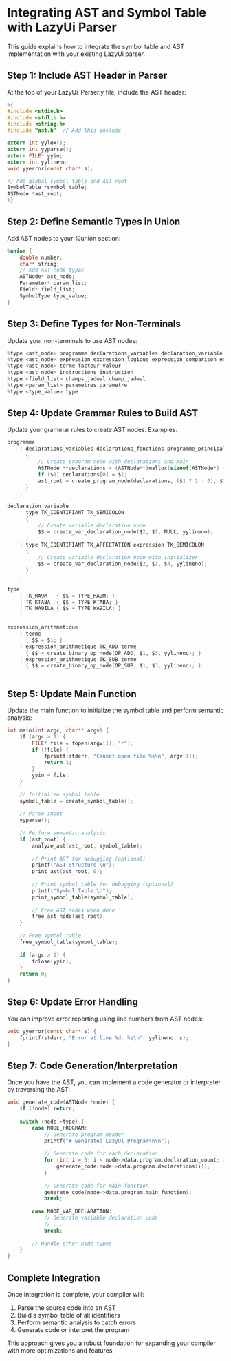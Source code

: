 # Integrating AST and Symbol Table with LazyUi Parser

This guide explains how to integrate the symbol table and AST implementation with your existing LazyUi parser.

## Step 1: Include AST Header in Parser

At the top of your LazyUi_Parser.y file, include the AST header:

```c
%{
#include <stdio.h>
#include <stdlib.h>
#include <string.h>
#include "ast.h"  // Add this include

extern int yylex();
extern int yyparse();
extern FILE* yyin;
extern int yylineno;
void yyerror(const char* s);

// Add global symbol table and AST root
SymbolTable *symbol_table;
ASTNode *ast_root;
%}
```

## Step 2: Define Semantic Types in Union

Add AST nodes to your %union section:

```c
%union {
    double number;
    char* string;
    // Add AST node types
    ASTNode* ast_node;
    Parameter* param_list;
    Field* field_list;
    SymbolType type_value;
}
```

## Step 3: Define Types for Non-Terminals

Update your non-terminals to use AST nodes:

```c
%type <ast_node> programme declarations_variables declaration_variable
%type <ast_node> expression expression_logique expression_comparison expression_arithmetique 
%type <ast_node> terme facteur valeur
%type <ast_node> instructions instruction
%type <field_list> champs_jadwal champ_jadwal
%type <param_list> parametres parametre
%type <type_value> type
```

## Step 4: Update Grammar Rules to Build AST

Update your grammar rules to create AST nodes. Examples:

```c
programme
    : declarations_variables declarations_fonctions programme_principal
      {
          // Create program node with declarations and main
          ASTNode **declarations = (ASTNode**)malloc(sizeof(ASTNode*) * ($1 ? 1 : 0));
          if ($1) declarations[0] = $1;
          ast_root = create_program_node(declarations, ($1 ? 1 : 0), $3, yylineno);
      }
    ;

declaration_variable
    : type TK_IDENTIFIANT TK_SEMICOLON
      {
          // Create variable declaration node
          $$ = create_var_declaration_node($2, $1, NULL, yylineno);
      }
    | type TK_IDENTIFIANT TK_AFFECTATION expression TK_SEMICOLON
      {
          // Create variable declaration node with initializer
          $$ = create_var_declaration_node($2, $1, $4, yylineno);
      }
    ;

type
    : TK_RA9M   { $$ = TYPE_RA9M; }
    | TK_KTABA  { $$ = TYPE_KTABA; }
    | TK_WA9ILA { $$ = TYPE_WA9ILA; }
    ;

expression_arithmetique
    : terme
      { $$ = $1; }
    | expression_arithmetique TK_ADD terme
      { $$ = create_binary_op_node(OP_ADD, $1, $3, yylineno); }
    | expression_arithmetique TK_SUB terme
      { $$ = create_binary_op_node(OP_SUB, $1, $3, yylineno); }
    ;
```

## Step 5: Update Main Function

Update the main function to initialize the symbol table and perform semantic analysis:

```c
int main(int argc, char** argv) {
    if (argc > 1) {
        FILE* file = fopen(argv[1], "r");
        if (!file) {
            fprintf(stderr, "Cannot open file %s\n", argv[1]);
            return 1;
        }
        yyin = file;
    }
    
    // Initialize symbol table
    symbol_table = create_symbol_table();
    
    // Parse input
    yyparse();
    
    // Perform semantic analysis
    if (ast_root) {
        analyze_ast(ast_root, symbol_table);
        
        // Print AST for debugging (optional)
        printf("AST Structure:\n");
        print_ast(ast_root, 0);
        
        // Print symbol table for debugging (optional)
        printf("Symbol Table:\n");
        print_symbol_table(symbol_table);
        
        // Free AST nodes when done
        free_ast_node(ast_root);
    }
    
    // Free symbol table
    free_symbol_table(symbol_table);
    
    if (argc > 1) {
        fclose(yyin);
    }
    return 0;
} 
```

## Step 6: Update Error Handling

You can improve error reporting using line numbers from AST nodes:

```c
void yyerror(const char* s) {
    fprintf(stderr, "Error at line %d: %s\n", yylineno, s);
}
```

## Step 7: Code Generation/Interpretation

Once you have the AST, you can implement a code generator or interpreter by traversing the AST:

```c
void generate_code(ASTNode *node) {
    if (!node) return;
    
    switch (node->type) {
        case NODE_PROGRAM:
            // Generate program header
            printf("# Generated LazyUi Program\n\n");
            
            // Generate code for each declaration
            for (int i = 0; i < node->data.program.declaration_count; i++) {
                generate_code(node->data.program.declarations[i]);
            }
            
            // Generate code for main function
            generate_code(node->data.program.main_function);
            break;
            
        case NODE_VAR_DECLARATION:
            // Generate variable declaration code
            // ...
            break;
            
        // Handle other node types
    }
}
```

## Complete Integration

Once integration is complete, your compiler will:
1. Parse the source code into an AST
2. Build a symbol table of all identifiers
3. Perform semantic analysis to catch errors
4. Generate code or interpret the program

This approach gives you a robust foundation for expanding your compiler with more optimizations and features. 